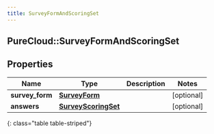 ```yaml
---
title: SurveyFormAndScoringSet
---
```

## PureCloud::SurveyFormAndScoringSet

## Properties

|Name | Type | Description | Notes|
|------------ | ------------- | ------------- | -------------|
| **survey_form** | [**SurveyForm**](SurveyForm.html) |  | [optional] |
| **answers** | [**SurveyScoringSet**](SurveyScoringSet.html) |  | [optional] |
{: class="table table-striped"}


